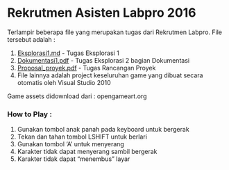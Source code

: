 # Rekrutmen Asisten Labpro 2016
Terlampir beberapa file yang merupakan tugas dari Rekrutmen Labpro. File tersebut adalah :

1. [Eksplorasi1.md] - Tugas Eksplorasi 1
2. [Dokumentasi1.pdf] - Tugas Eksplorasi 2 bagian Dokumentasi
3. [Proposal_proyek.pdf] - Tugas Rancangan Proyek
4. File lainnya adalah project keseluruhan game yang dibuat secara otomatis oleh Visual Studio 2010

Game assets didownload dari : opengameart.org

### How to Play :
1. Gunakan tombol anak panah pada keyboard untuk bergerak
2. Tekan dan tahan tombol LSHIFT untuk berlari
3. Gunakan tombol ‘A’ untuk menyerang
4. Karakter tidak dapat menyerang sambil bergerak
5. Karakter tidak dapat “menembus” layar

[Eksplorasi1.md]: <https://github.com/martinock/rekrutmen-labpro/blob/master/Eksplorasi1.md>
[Dokumentasi1.pdf]: <https://github.com/martinock/rekrutmen-labpro/blob/master/Dokumentasi1.pdf>
[Proposal_proyek.pdf]: <https://github.com/martinock/rekrutmen-labpro/blob/master/Proposal_proyek.pdf>
